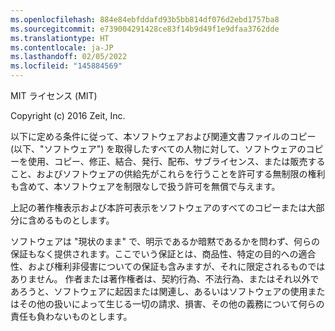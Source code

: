 ```yaml
---
ms.openlocfilehash: 884e84ebfddafd93b5bb814df076d2ebd1757ba8
ms.sourcegitcommit: e739004291428ce83f14b9d49f1e9dfaa3762dde
ms.translationtype: HT
ms.contentlocale: ja-JP
ms.lasthandoff: 02/05/2022
ms.locfileid: "145884569"
---
```

MIT ライセンス (MIT)

Copyright (c) 2016 Zeit, Inc.

以下に定める条件に従って、本ソフトウェアおよび関連文書ファイルのコピー (以下、"ソフトウェア") を取得したすべての人物に対して、ソフトウェアのコピーを使用、コピー、修正、結合、発行、配布、サブライセンス、または販売すること、およびソフトウェアの供給先がこれらを行うことを許可する無制限の権利も含めて、本ソフトウェアを制限なしで扱う許可を無償で与えます。

上記の著作権表示および本許可表示をソフトウェアのすべてのコピーまたは大部分に含めるものとします。

ソフトウェアは "現状のまま" で、明示であるか暗黙であるかを問わず、何らの保証もなく提供されます。ここでいう保証とは、商品性、特定の目的への適合性、および権利非侵害についての保証も含みますが、それに限定されるものではありません。 作者または著作権者は、契約行為、不法行為、またはそれ以外であろうと、ソフトウェアに起因または関連し、あるいはソフトウェアの使用またはその他の扱いによって生じる一切の請求、損害、その他の義務について何らの責任も負わないものとします。
